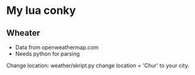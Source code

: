 My lua conky
============

Wheater
-------

* Data from openweathermap.com
* Needs python for parsing

Change location:
        weather/skript.py 
change 
        location = 'Chur'
to your city.
